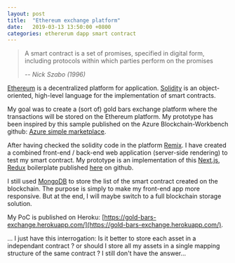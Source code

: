 ```yaml
---
layout: post
title:  "Ethereum exchange platform"
date:   2019-03-13 13:50:00 +0800
categories: ethererum dapp smart contract
---
```


> A smart contract is a set of promises, 
> specified in digital form, 
> including protocols within which parties perform on the promises
>
> -- <cite>Nick Szabo (1996)</cite>

[Ethereum](https://www.ethereum.org/) is a decentralized platform for application. [Solidity](https://solidity.readthedocs.io/en) is an object-oriented, high-level language for the implementation of smart contracts.

My goal was to create a (sort of) gold bars exchange platform where the transactions will be stored on the Ethereum platform. My prototype has been inspired by this sample published on the Azure Blockchain-Workbench github: [Azure simple marketplace](https://github.com/Azure-Samples/blockchain/tree/master/blockchain-workbench/application-and-smart-contract-samples/simple-marketplace). 

After having checked the solidity code in the platform [Remix](https://remix.ethereum.org). I have created a combined front-end / back-end web application (server-side rendering) to test my smart contract. My prototype is an implementation of this [Next.js](https://nextjs.org/), [Redux](https://redux.js.org) boilerplate published [here](https://github.com/tomsoderlund/nextjs-express-mongoose-crudify-boilerplate) on github.

I still used [MongoDB](https://www.mongodb.com/) to store the list of the smart contract created on the blockchain. The purpose is simply to make my front-end app more responsive. But at the end, I will maybe switch to a full blockchain storage solution. 

My PoC is published on Heroku: [https://gold-bars-exchange.herokuapp.com/](https://gold-bars-exchange.herokuapp.com/).

... I just have this interrogation: Is it better to store each asset in a independant contract ? or should I store all my assets in a single mapping structure of the same contract ?
I still don't have the answer...


